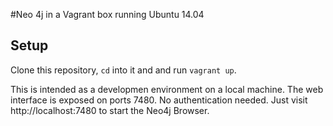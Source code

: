 #Neo 4j in a Vagrant box running Ubuntu 14.04

## Setup
Clone this repository, `cd` into it and and run `vagrant up`.

This is intended as a developmen environment on a local machine.
The web interface is exposed on ports 7480. No authentication needed.
Just visit http://localhost:7480 to start the Neo4j Browser.
